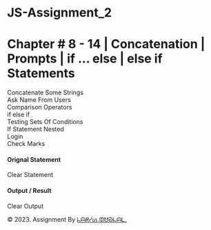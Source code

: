 # JS-Assignment_2
  <body>
    <main>
      <div class="container">
        <div class="row">
          <div class="offset-1 col-10 offset-1 text-center my-5">
            <h1>
              Chapter # 8 - 14 | Concatenation | Prompts | if ... else
              | else if Statements
            </h1>
            <div class="border-bottom mt-4 border-secondary"></div>
          </div>
        </div>
        <div class="row">
          <div class="offset-1 col-10 offset-1">
            <div class="box1 px-2 py-4 text-center my-4">
              <div class="btn btn-danger m-1" id="concatsomestring">Concatenate Some Strings</div>
              <div class="btn btn-danger m-1" id="asknameuser">Ask Name From Users</div>
              <div class="btn btn-danger m-1" id="compareoperator">Comparison Operators</div>
              <div class="btn btn-danger m-1" id="ifelseif">if else if</div>
              <div class="btn btn-danger m-1" id="testsetcondition">Testing Sets Of Conditions</div>
              <div class="btn btn-danger m-1" id="ifstatementnest">If Statement Nested</div>
              <div class="btn btn-danger m-1" id="login">Login</div>
              <div class="btn btn-danger m-1" id="checkmark">Check Marks</div>
            </div>
          </div>
        </div>
          <h4 class="text-center mt-4">Orignal Statement</h4>
          <div class="offset-1 col-10 offset-1 my-4">
            <div class="box2 px-2 py-4">
              <div class="text-center" id="statement"></div>
            </div>
          </div>
          <div class="text-center">
            <div class="btn btn-outline-dark mt-4" id="clearstatement">Clear Statement</div>
          </div>
          <h4 class="text-center my-4">Output / Result</h4>
          <div class="offset-1 col-10 offset-1 my-4">
            <div class="box3 px-2 py-4">
              <div class="text-center" id="output"></div>
            </div>
          </div>
          <div class="text-center">
            <div class="btn btn-outline-dark my-4" id="clearoutput">Clear Output</div>
          </div>
      </div>
    </main>
    <footer id="footer" class="py-2">
      <p class="text-center text-white">
        &copy; 2023. Assignment By
        <a
          href="https://www.facebook.com/profile.php?id=100061029926998"
          target="_blank"
          class="text-decoration-none fw-bold text-white"
          >ᖺᗩᖇᓮᔕ ᙢᕰᘐᖺᗩᒪ.</a
        >
      </p>
    </footer>
    <link
      rel="stylesheet"
      href="https://cdn.jsdelivr.net/npm/bootstrap@5.3.0-alpha1/dist/js/bootstrap.min.js"
    />
  </body>
</html>
